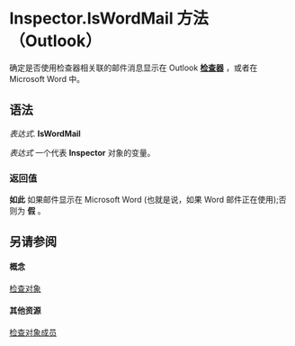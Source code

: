 
# Inspector.IsWordMail 方法 （Outlook）

确定是否使用检查器相关联的邮件消息显示在 Outlook **[检查器](d7384756-669c-0549-1032-c3b864187994.md)** ，或者在 Microsoft Word 中。


## 语法

 _表达式_. **IsWordMail**

 _表达式_ 一个代表 **Inspector** 对象的变量。


### 返回值

 **如此** 如果邮件显示在 Microsoft Word (也就是说，如果 Word 邮件正在使用);否则为 **假** 。


## 另请参阅


#### 概念


[检查对象](d7384756-669c-0549-1032-c3b864187994.md)
#### 其他资源


[检查对象成员](acd3e13f-4727-7966-d2a5-a95e4528425c.md)